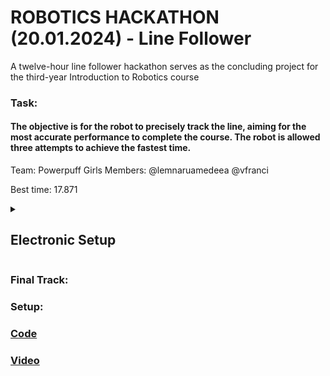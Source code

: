 # ROBOTICS HACKATHON (20.01.2024) - Line Follower
A twelve-hour line follower hackathon serves as the concluding project for the third-year Introduction to Robotics course

### Task:
#### The objective is for the robot to precisely track the line, aiming for the most accurate performance to complete the course. The robot is allowed three attempts to achieve the fastest time.

Team: Powerpuff Girls
Members:
@lemnaruamedeea
@vfranci

Best time: 17.871

<details>
  <summary>
      <h2>Electronic Setup</h2>
  </summary>
  <br>

  Components:
- Arduino Uno
- Power source: LiPo battery
- Two wheels
- QTR-8A reflectance sensor
- Ball caster
- L293D motor driver
- Two DC motors
- Medium breadboard
- Wires (M - F, M - M), zip-ties, screws as needed

  For the chassis we cut into a foam board after measuring an apropriate distance between the wheels and for the sensor. We improvised "pockets" for the breadboard and battery and we secured the Arduino board and the motors using zip-ties.
  </br>
  </details>

### Final Track:

### Setup:


 ### [Code](https://github.com/Diana5B/LineFollower/blob/main/Line.ino)
 ### [Video]()
